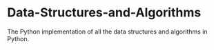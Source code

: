 # Data-Structures-and-Algorithms
The Python implementation of all the data structures and algorithms in Python.
